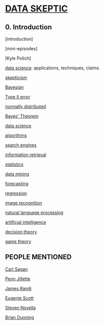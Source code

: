 # [DATA SKEPTIC](http://dataskeptic.com/)

## 0. Introduction

[introduction]

[mini-episodes]

[Kyle Polich]

[data science](https://en.wikipedia.org/wiki/Data_science): applications, techniques, claims

[skepticism](https://en.wikipedia.org/wiki/Skepticism)

[Bayesian](https://en.wikipedia.org/wiki/Bayesian)

[Type II error](https://en.wikipedia.org/wiki/Type_I_and_type_II_errors#Type_II_error)

[normally distributed](https://en.wikipedia.org/wiki/Normally_distributed)
	
[Bayes' Theorem](https://en.wikipedia.org/wiki/Bayes's_Theorem)

[data science](https://en.wikipedia.org/wiki/Data_science)

[algorithms](https://en.wikipedia.org/wiki/Algorithms)

[search engines](https://en.wikipedia.org/wiki/Web_search_engine)

[information retrieval](https://en.wikipedia.org/wiki/Information_retrieval)

[statistics](https://en.wikipedia.org/wiki/Statistics)

[data mining](https://en.wikipedia.org/wiki/Data_mining)

[forecasting](https://en.wikipedia.org/wiki/Forecasting)

[regression](https://en.wikipedia.org/wiki/Regression_analysis)

[image recognition](https://en.wikipedia.org/wiki/Computer_vision#Recognition)

[natural language processing](https://en.wikipedia.org/wiki/Natural_language_processing)

[artificial intelligence](https://en.wikipedia.org/wiki/Artificial_intelligence)

[decision theory](https://en.wikipedia.org/wiki/Decision_theory)

[game theory](https://en.wikipedia.org/wiki/Game_theory)

## PEOPLE MENTIONED

[Carl Sagan](https://en.wikipedia.org/wiki/Carl_Sagan)

[Penn Jillette](https://en.wikipedia.org/wiki/Penn_Jillette)

[James Randi](https://en.wikipedia.org/wiki/James_Randi)

[Eugenie Scott](https://en.wikipedia.org/wiki/Eugenie_Scott)

[Steven Novella](https://en.wikipedia.org/wiki/Steven_Novella)

[Brian Dunning](https://en.wikipedia.org/wiki/Brian_Dunning_%28author%29)



